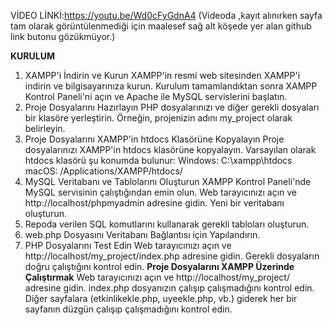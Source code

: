 
VİDEO LİNKİ:https://youtu.be/Wd0cFyGdnA4 (Videoda ,kayıt alınırken sayfa tam olarak görüntülenmediği için maalesef sağ alt köşede yer alan github link butonu gözükmüyor.)


****KURULUM****
1. XAMPP'i İndirin ve Kurun
XAMPP'in resmi web sitesinden XAMPP'i indirin ve bilgisayarınıza kurun.
Kurulum tamamlandıktan sonra XAMPP Kontrol Paneli'ni açın ve Apache ile MySQL servislerini başlatın.
2. Proje Dosyalarını Hazırlayın
PHP dosyalarınızı ve diğer gerekli dosyaları bir klasöre yerleştirin. Örneğin, projenizin adını my_project olarak belirleyin.
3. Proje Dosyalarını XAMPP'in htdocs Klasörüne Kopyalayın
Proje dosyalarınızı XAMPP'in htdocs klasörüne kopyalayın. Varsayılan olarak htdocs klasörü şu konumda bulunur:
Windows: C:\xampp\htdocs\
macOS: /Applications/XAMPP/htdocs/
4. MySQL Veritabanı ve Tablolarını Oluşturun
XAMPP Kontrol Paneli'nde MySQL servisinin çalıştığından emin olun.
Web tarayıcınızı açın ve http://localhost/phpmyadmin adresine gidin.
Yeni bir veritabanı oluşturun.
5. Repoda verilen SQL komutlarını kullanarak gerekli tabloları oluşturun.
6.  web.php Dosyasını Veritabanı Bağlantısı için Yapılandırın.
7. PHP Dosyalarını Test Edin
Web tarayıcınızı açın ve http://localhost/my_project/index.php adresine gidin.
Gerekli dosyaların doğru çalıştığını kontrol edin.
****Proje Dosyalarını XAMPP Üzerinde Çalıştırmak****
Web tarayıcınızı açın ve http://localhost/my_project/ adresine gidin.
index.php dosyanızın çalışıp çalışmadığını kontrol edin.
Diğer sayfalara (etkinlikekle.php, uyeekle.php, vb.) giderek her bir sayfanın düzgün çalışıp çalışmadığını kontrol edin.
